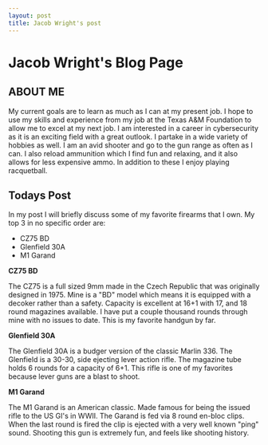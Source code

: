 ```yaml
---
layout: post
title: Jacob Wright's post
---
```

# Jacob Wright's Blog Page

## ABOUT ME

My current goals are to learn as much as I can at my present job. I hope to use my skills and experience from my job at the Texas A&M Foundation to allow me to excel at my next job. 
I am interested in a career in cybersecurity as it is an exciting field with a great outlook. I partake in a wide variety of hobbies as well. 
I am an avid shooter and go to the gun range as often as I can. I also reload ammunition which I find fun and relaxing, and it also allows for less expensive ammo. In addition to these I enjoy playing racquetball.

## Todays Post
In my post I will briefly discuss some of my favorite firearms that I own. My top 3 in no specific order are:

- CZ75 BD 
- Glenfield 30A
- M1 Garand 

**CZ75 BD**

The CZ75 is a full sized 9mm made in the Czech Republic that was originally designed in 1975. Mine is a "BD" model which means it is equipped with a decoker rather than a safety. Capacity is excellent at 16+1 with 17, and 18 round magazines available.  I have put a couple thousand rounds through mine with no issues to date. This is my favorite handgun by far.


**Glenfield 30A**  

The Glenfield 30A is a budger version of the classic Marlin 336. The Glenfield is a 30-30, side ejecting lever action rifle. The magazine tube holds 6 rounds for a capacity of 6+1. This rifle is one of my favorites because lever guns are a blast to shoot. 

**M1 Garand**

The M1 Garand is an American classic. Made famous for being the issued rifle to the US GI's in WWII. The Garand is fed via 8 round en-bloc clips. When the last round is fired the clip is ejected with a very well known "ping" sound. Shooting this gun is extremely fun, and feels like shooting history.
